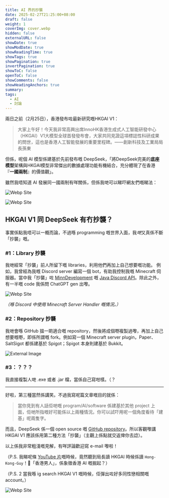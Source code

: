 ```yaml
---
title: AI 界的抄襲
date: 2025-02-27T21:25:00+08:00
draft: false
weight: 1
coverImg: cover.webp
hidden: false
externalURL: false
showDate: true
showModDate: true
showReadingTime: true
showTags: true
showPagination: true
invertPagination: true
showToC: false
openToC: false
showComments: false
showHeadingAnchors: true
summary: 
tags:
  - AI
  - 討論
---
```


兩日之前（2月25日），香港發布咗最新研究嘅HKGAI V1：

> 大家上午好！今天我非常高興出席InnoHK香港生成式人工智能研發中心（HKGAI）V1大模型全球首發發布會，大家共同見證這項標誌性科研成果的問世，這也是香港人工智能發展的重要里程碑。——創新科技及工業局局長孫東

但係，呢個 AI 模型係建基於先前發布嘅 DeepSeek，「將DeepSeek完美的**底座模型**架構與HKGAI模型非常傑出的數據處理功能有機結合，充分體現了在香港『**一國兩制**』的價值觀」。

雖然我唔知道 AI 發展同一國兩制有咩關係，但係我哋可以睇吓網友們嘅睇法：

![Webp Site](/images/img2.webp)

![Webp Site](/images/img3.webp)

## HKGAI V1 同 DeepSeek 有冇抄襲？

事實係點我唔可以一概而論，不過喺 programming 嘅世界入面，我*哋*又真係不斷「抄襲」嘅。

### \#1：Library 抄襲

我哋經常「抄襲」前人所留下嘅 libraries，利用他們再加上自己想要嘅功能。
例如，我曾經為我嘅 Discord server 編寫一個 bot，有助我控制我嘅 Minecraft 伺服器。當中我「抄襲」咗 [MinnDevelopment](https://github.com/discord-jda/JDA/commits?author=MinnDevelopment) 嘅 [Java Discord API](https://github.com/discord-jda/JDA)。除此之外，有一半嘅 code 我係問 ChatGPT gen 出嚟。

![Webp Site](/images/img5.webp)

*（喺 Discord 中使用 Minecraft Server Handler 嘅情況。）*

### \#2：Repository 抄襲

我哋會喺 GitHub 搵一啲適合嘅 repository，然後將成個嘢複製過嚟，再加上自己想要嘅嘢，即係所謂嘅 fork。例如寫一個 Minecraft server plugin，Paper、SaltSigot 都係建基於 Spigot；Spigot 本身則建基於 Bukkit。

![External Image](https://raw.githubusercontent.com/saboooor/fork-graph/main/img.png)

### \#3：？？？

我直接複製人哋 .exe 或者 .jar 檔，當係自己寫咁樣。（？

---

好啦，第三種當然係講笑。不過我寫呢篇文章嘅目的就係：

> 當你見到有人話佢哋嘅 program/AI/software 係建基於其他 project 上面，佢哋所指嘅好可能係以上兩種情況。你可以試吓用呢一個角度看待「建基」呢兩隻字。

而且，DeepSeek 係一個 open source 嘅 [GitHub repository](https://github.com/deepseek-ai/DeepSeek-V3)。所以客觀嚟講 HKGAI V1 應該係用第二種方法「抄襲」（主觀上係點就交返俾你去諗）。

以上係我非常粗淺嘅見解，有咩評論歡迎寫 e-mail 嚟啦！

（P.S. 我睇呢條 [YouTube 片](https://youtu.be/fgh1WHrp-FY?t=24)嘅時候，竟然聽到局長讀 HKGAI 時候係讀 `Hong-Kong-Guy`！😬「香港男人」，係象徵香港 AI 嘅掘起？）

（P.S. 2 當我喺 ig search HKGAI V1 嘅時候，佢彈出咗好多同性戀相關嘅 account。）

![Webp Site](/images/img4.webp)

